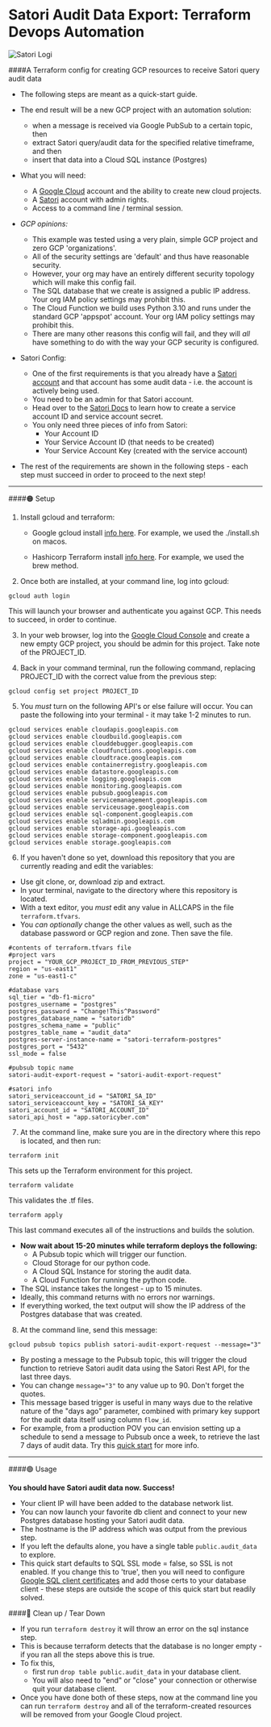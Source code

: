 # Satori Audit Data Export: Terraform Devops Automation

![Satori Logi](https://satoricyber.com/wp-content/uploads/LogoDark2.svg)

####A Terraform config for creating GCP resources to receive Satori query audit data

- The following steps are meant as a quick-start guide.

- The end result will be a new GCP project with an automation solution:
	- when a message is received via Google PubSub to a certain topic, then
	- extract Satori query/audit data for the specified relative timeframe, and then
	- insert that data into a Cloud SQL instance (Postgres)

- What you will need:
	- A [Google Cloud](https://console.cloud.google.com/welcome) account and the ability to create new cloud projects.
	- A [Satori](https://satoricyber.com/testdrive) account with admin rights.
	- Access to a command line / terminal session.

- _GCP opinions:_

	- This example was tested using a very plain, simple GCP project and zero GCP 'organizations'. 
	- All of the security settings are 'default' and thus have reasonable security.
	- However, your org may have an entirely different security topology which will make this config fail.
	- The SQL database that we create is assigned a public IP address. Your org IAM policy settings may prohibit this.
	- The Cloud Function we build uses Python 3.10 and runs under the standard GCP 'appspot' account. Your org IAM policy settings may prohibit this.
	- There are many other reasons this config will fail, and they will _all_ have something to do with the way your GCP security is configured.

- Satori Config:
	- One of the first requirements is that you already have a [Satori account](https://www.satoricyber.com/testdrive) and that account has some audit data - i.e. the account is actively being used.
	- You need to be an admin for that Satori account. 
	- Head over to the [Satori Docs](https://app.satoricyber.com/docs/api) to learn how to create a service account ID and service account secret.
	- You only need three pieces of info from Satori:
		- Your Account ID
		- Your Service Account ID (that needs to be created)
		- Your Service Account Key (created with the service account)

- The rest of the requirements are shown in the following steps - each step must succeed in order to proceed to the next step!

___

####:orange_circle:  Setup

1. Install gcloud and terraform: 

	- Google gcloud install [info here](https://cloud.google.com/sdk/docs/install). For example, we used the ./install.sh on macos.

	- Hashicorp Terraform install [info here](https://www.terraform.io/downloads). For example, we used the brew method.

2. Once both are installed, at your command line, log into gcloud:
```
gcloud auth login
```

This will launch your browser and authenticate you against GCP. This needs to succeed, in order to continue.

3. In your web browser, log into the [Google Cloud Console](https://console.cloud.google.com) and create a new empty GCP project, you should be admin for this project. Take note of the PROJECT_ID.

4. Back in your command terminal, run the following command, replacing PROJECT_ID with the correct value from the previous step:
```
gcloud config set project PROJECT_ID
```

5. You *must* turn on the following API's or else failure will occur. You can paste the following into your terminal - it may take 1-2 minutes to run.
```
gcloud services enable cloudapis.googleapis.com
gcloud services enable cloudbuild.googleapis.com
gcloud services enable clouddebugger.googleapis.com
gcloud services enable cloudfunctions.googleapis.com
gcloud services enable cloudtrace.googleapis.com
gcloud services enable containerregistry.googleapis.com
gcloud services enable datastore.googleapis.com
gcloud services enable logging.googleapis.com
gcloud services enable monitoring.googleapis.com
gcloud services enable pubsub.googleapis.com
gcloud services enable servicemanagement.googleapis.com
gcloud services enable serviceusage.googleapis.com
gcloud services enable sql-component.googleapis.com
gcloud services enable sqladmin.googleapis.com
gcloud services enable storage-api.googleapis.com
gcloud services enable storage-component.googleapis.com
gcloud services enable storage.googleapis.com
```

6. If you haven't done so yet, download this repository that you are currently reading and edit the variables:
 
- Use git clone, or, download zip and extract. 
- In your terminal, navigate to the directory where this repository is located.
- With a text editor, you _must_ edit any value in ALLCAPS in the file ```terraform.tfvars```. 
- You _can optionally_ change the other values as well, such as the database password or GCP region and zone. Then save the file.
```
#contents of terraform.tfvars file
#project vars
project = "YOUR_GCP_PROJECT_ID_FROM_PREVIOUS_STEP"
region = "us-east1"
zone = "us-east1-c"

#database vars
sql_tier = "db-f1-micro"
postgres_username = "postgres"
postgres_password = "Change!This^Password"
postgres_database_name = "satoridb"
postgres_schema_name = "public"
postgres_table_name = "audit_data"
postgres-server-instance-name = "satori-terraform-postgres"
postgres_port = "5432"
ssl_mode = false

#pubsub topic name
satori-audit-export-request = "satori-audit-export-request"

#satori info
satori_serviceaccount_id = "SATORI_SA_ID"
satori_serviceaccount_key = "SATORI_SA_KEY"
satori_account_id = "SATORI_ACCOUNT_ID"
satori_api_host = "app.satoricyber.com"
```

7. At the command line, make sure you are in the directory where this repo is located, and then run:
```
terraform init
```
This sets up the Terraform environment for this project.
```
terraform validate
```
This validates the .tf files.
```
terraform apply
```
This last command executes all of the instructions and builds the solution.

- **Now wait about 15-20 minutes while terraform deploys the following:**
	- A Pubsub topic which will trigger our function.
	- Cloud Storage for our python code.
	- A Cloud SQL Instance for storing the audit data.
	- A Cloud Function for running the python code.
- The SQL instance takes the longest - up to 15 minutes.
- Ideally, this command returns with no errors nor warnings. 
- If everything worked, the text output will show the IP address of the Postgres database that was created.

8. At the command line, send this message:
```
gcloud pubsub topics publish satori-audit-export-request --message="3"
```

- By posting a message to the Pubsub topic, this will trigger the cloud function to retrieve Satori audit data using the Satori Rest API, for the last three days.
- You can change ```message="3"``` to any value up to 90. Don't forget the quotes. 
- This message based trigger is useful in many ways due to the relative nature of the "days ago" parameter, combined with primary key support for the audit data itself using column ```flow_id```.
- For example, from a production POV you can envision setting up a schedule to send a message to Pubsub once a week, to retrieve the last 7 days of audit data. Try this [quick start](https://cloud.google.com/scheduler/docs/tut-pub-sub) for more info.

___

####:green_circle:  Usage

**You should have Satori audit data now. Success!**

- Your client IP will have been added to the database network list.
- You can now launch your favorite db client and connect to your new Postgres database hosting your Satori audit data.
- The hostname is the IP address which was output from the previous step.
- If you left the defaults alone, you have a single table ```public.audit_data``` to explore.
- This quick start defaults to SQL SSL mode = false, so SSL is not enabled. If you change this to 'true', then you will need to configure [Google SQL client certificates](https://cloud.google.com/sql/docs/postgres/configure-ssl-instance) and add those certs to your database client - these steps are outside the scope of this quick start but readily solved.

####:red_circle:  Clean up / Tear Down

- If you run ```terraform destroy``` it will throw an error on the sql instance step.
- This is because terraform detects that the database is no longer empty - if you ran all the steps above this is true.
- To fix this, 
 	- first run ```drop table public.audit_data``` in your database client. 
 	- You will also need to "end" or "close" your connection or otherwise quit your database client.
- Once you have done both of these steps, now at the command line you can run ```terraform destroy``` and all of the terraform-created resources will be removed from your Google Cloud project.
